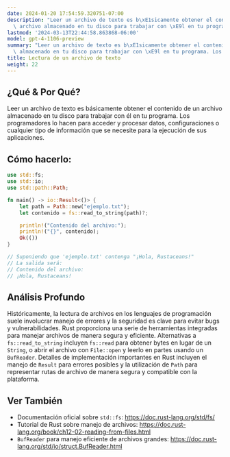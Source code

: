 ```yaml
---
date: 2024-01-20 17:54:59.320751-07:00
description: "Leer un archivo de texto es b\xE1sicamente obtener el contenido de un\
  \ archivo almacenado en tu disco para trabajar con \xE9l en tu programa. Los programadores\u2026"
lastmod: '2024-03-13T22:44:58.863868-06:00'
model: gpt-4-1106-preview
summary: "Leer un archivo de texto es b\xE1sicamente obtener el contenido de un archivo\
  \ almacenado en tu disco para trabajar con \xE9l en tu programa. Los programadores\u2026"
title: Lectura de un archivo de texto
weight: 22
---
```


## ¿Qué & Por Qué?
Leer un archivo de texto es básicamente obtener el contenido de un archivo almacenado en tu disco para trabajar con él en tu programa. Los programadores lo hacen para acceder y procesar datos, configuraciones o cualquier tipo de información que se necesite para la ejecución de sus aplicaciones.

## Cómo hacerlo:
```rust
use std::fs;
use std::io;
use std::path::Path;

fn main() -> io::Result<()> {
    let path = Path::new("ejemplo.txt");
    let contenido = fs::read_to_string(path)?;

    println!("Contenido del archivo:");
    println!("{}", contenido);
    Ok(())
}

// Suponiendo que 'ejemplo.txt' contenga "¡Hola, Rustaceans!"
// La salida será:
// Contenido del archivo:
// ¡Hola, Rustaceans!
```

## Análisis Profundo

Históricamente, la lectura de archivos en los lenguajes de programación suele involucrar manejo de errores y la seguridad es clave para evitar bugs y vulnerabilidades. Rust proporciona una serie de herramientas integradas para manejar archivos de manera segura y eficiente. Alternativas a `fs::read_to_string` incluyen `fs::read` para obtener bytes en lugar de un `String`, o abrir el archivo con `File::open` y leerlo en partes usando un `BufReader`. Detalles de implementación importantes en Rust incluyen el manejo de `Result` para errores posibles y la utilización de `Path` para representar rutas de archivo de manera segura y compatible con la plataforma.

## Ver También

- Documentación oficial sobre `std::fs`: https://doc.rust-lang.org/std/fs/
- Tutorial de Rust sobre manejo de archivos: https://doc.rust-lang.org/book/ch12-02-reading-from-files.html
- `BufReader` para manejo eficiente de archivos grandes: https://doc.rust-lang.org/std/io/struct.BufReader.html
